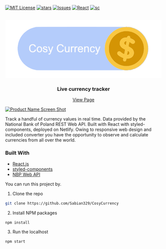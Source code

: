 [![MIT License][license-shield]][license-url]
[![stars][stars-shield]][stars-url]
[![Issues][issues-shield]][issues-url]
[![React][react-shield]][react-url]
[![sc][sc-shield]][sc-url]



<br />
<div align="center">
  <a href="https://cosycurrency.netlify.app">
   <img src="https://github.com/Sabian329/SabianWeglinskiTS/blob/main/public/ProjectsViewAssets/CosyCurrency/CCLogo.svg" alt="logo" />
  </a>

  <h3 align="center"> Live currency tracker</h3>

  <p align="center">
    <a href="https://cosycurrency.netlify.app">View Page</a>
  </p>
</div>

[![Product Name Screen Shot][product-screenshot]](https://example.com)

Track a handful of currency values in real time. Data provided by the National Bank of Poland REST Web API. Built with React with styled-components, deployed on Netlify. Owing to responsive web design and included converter you have the opportunity to observe and calculate currencies from all over the world.

  ### Built With

- [React.js](https://reactjs.org/)
- [styled-components](https://styled-components.com/)
- [NBP Web API](http://api.nbp.pl/)

  
You can run this project by.

 1. Clone the repo
   ```sh
   git clone https://github.com/Sabian329/CosyCurrency
   ```
 2. Install NPM packages
   ```sh
   npm install
   ```
 3. Run the localhost
   ```sh
   npm start
   ```

[stars-shield]: https://img.shields.io/github/stars/pislagz/manycoins.svg?style=for-the-badge
[stars-url]: https://github.com/Sabian329/CosyMovies/stargazers
[issues-shield]: https://img.shields.io/github/issues/pislagz/manycoins.svg?style=for-the-badge
[issues-url]: https://github.com/Sabian329/CosyCurrency/issues
[license-shield]: https://img.shields.io/github/license/pislagz/manycoins?style=for-the-badge
[license-url]:https://github.com/Sabian329/sabian/blob/main/MIT.md
[react-shield]: https://img.shields.io/static/v1?label=&message=React&color=gray&style=for-the-badge&logo=react
[react-url]: https://reactjs.org
[sc-shield]: https://img.shields.io/static/v1?label=&message=styled-components&color=2b2b2b&style=for-the-badge&logo=styledcomponents
[sc-url]: https://styled-components.com
[product-screenshot]: https://github.com/Sabian329/sabian/blob/main/currency.jpg
